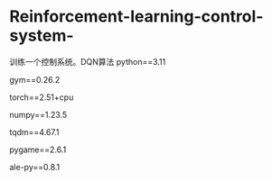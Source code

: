 # Reinforcement-learning-control-system-
训练一个控制系统。DQN算法
python==3.11

gym==0.26.2


torch==2.51+cpu


numpy==1.23.5


tqdm==4.67.1


pygame==2.6.1


ale-py==0.8.1
